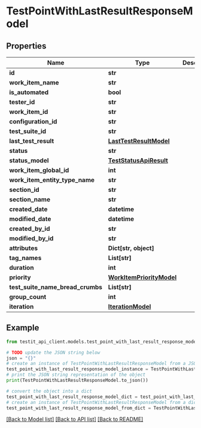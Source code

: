 # TestPointWithLastResultResponseModel


## Properties

Name | Type | Description | Notes
------------ | ------------- | ------------- | -------------
**id** | **str** |  | 
**work_item_name** | **str** |  | [optional] 
**is_automated** | **bool** |  | 
**tester_id** | **str** |  | [optional] 
**work_item_id** | **str** |  | 
**configuration_id** | **str** |  | [optional] 
**test_suite_id** | **str** |  | 
**last_test_result** | [**LastTestResultModel**](LastTestResultModel.md) |  | [optional] 
**status** | **str** |  | [optional] 
**status_model** | [**TestStatusApiResult**](TestStatusApiResult.md) |  | [optional] 
**work_item_global_id** | **int** |  | [optional] 
**work_item_entity_type_name** | **str** |  | [optional] 
**section_id** | **str** |  | 
**section_name** | **str** |  | [optional] 
**created_date** | **datetime** |  | [optional] 
**modified_date** | **datetime** |  | [optional] 
**created_by_id** | **str** |  | 
**modified_by_id** | **str** |  | [optional] 
**attributes** | **Dict[str, object]** |  | [optional] 
**tag_names** | **List[str]** |  | [optional] 
**duration** | **int** |  | 
**priority** | [**WorkItemPriorityModel**](WorkItemPriorityModel.md) |  | 
**test_suite_name_bread_crumbs** | **List[str]** |  | [optional] 
**group_count** | **int** |  | [optional] 
**iteration** | [**IterationModel**](IterationModel.md) |  | [optional] 

## Example

```python
from testit_api_client.models.test_point_with_last_result_response_model import TestPointWithLastResultResponseModel

# TODO update the JSON string below
json = "{}"
# create an instance of TestPointWithLastResultResponseModel from a JSON string
test_point_with_last_result_response_model_instance = TestPointWithLastResultResponseModel.from_json(json)
# print the JSON string representation of the object
print(TestPointWithLastResultResponseModel.to_json())

# convert the object into a dict
test_point_with_last_result_response_model_dict = test_point_with_last_result_response_model_instance.to_dict()
# create an instance of TestPointWithLastResultResponseModel from a dict
test_point_with_last_result_response_model_from_dict = TestPointWithLastResultResponseModel.from_dict(test_point_with_last_result_response_model_dict)
```
[[Back to Model list]](../README.md#documentation-for-models) [[Back to API list]](../README.md#documentation-for-api-endpoints) [[Back to README]](../README.md)


